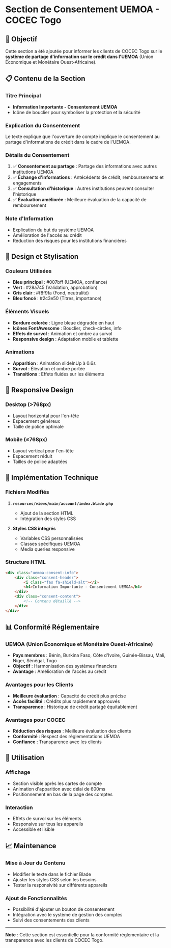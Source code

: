 # Section de Consentement UEMOA - COCEC Togo

## 🎯 Objectif

Cette section a été ajoutée pour informer les clients de COCEC Togo sur le **système de partage d'information sur le crédit dans l'UEMOA** (Union Économique et Monétaire Ouest-Africaine).

## 📋 Contenu de la Section

### **Titre Principal**
- **Information Importante - Consentement UEMOA**
- Icône de bouclier pour symboliser la protection et la sécurité

### **Explication du Consentement**
Le texte explique que l'ouverture de compte implique le consentement au partage d'informations de crédit dans le cadre de l'UEMOA.

### **Détails du Consentement**
1. ✅ **Consentement au partage** : Partage des informations avec autres institutions UEMOA
2. ✅ **Échange d'informations** : Antécédents de crédit, remboursements et engagements
3. ✅ **Consultation d'historique** : Autres institutions peuvent consulter l'historique
4. ✅ **Évaluation améliorée** : Meilleure évaluation de la capacité de remboursement

### **Note d'Information**
- Explication du but du système UEMOA
- Amélioration de l'accès au crédit
- Réduction des risques pour les institutions financières

## 🎨 Design et Stylisation

### **Couleurs Utilisées**
- **Bleu principal** : #007bff (UEMOA, confiance)
- **Vert** : #28a745 (Validation, approbation)
- **Gris clair** : #f8f9fa (Fond, neutralité)
- **Bleu foncé** : #2c3e50 (Titres, importance)

### **Éléments Visuels**
- **Bordure colorée** : Ligne bleue dégradée en haut
- **Icônes FontAwesome** : Bouclier, check-circles, info
- **Effets de survol** : Animation et ombre au survol
- **Responsive design** : Adaptation mobile et tablette

### **Animations**
- **Apparition** : Animation slideInUp à 0.6s
- **Survol** : Élévation et ombre portée
- **Transitions** : Effets fluides sur les éléments

## 📱 Responsive Design

### **Desktop (>768px)**
- Layout horizontal pour l'en-tête
- Espacement généreux
- Taille de police optimale

### **Mobile (≤768px)**
- Layout vertical pour l'en-tête
- Espacement réduit
- Tailles de police adaptées

## 🔧 Implémentation Technique

### **Fichiers Modifiés**
1. **`resources/views/main/account/index.blade.php`**
   - Ajout de la section HTML
   - Intégration des styles CSS

2. **Styles CSS intégrés**
   - Variables CSS personnalisées
   - Classes spécifiques UEMOA
   - Media queries responsive

### **Structure HTML**
```html
<div class="uemoa-consent-info">
    <div class="consent-header">
        <i class="fas fa-shield-alt"></i>
        <h4>Information Importante - Consentement UEMOA</h4>
    </div>
    <div class="consent-content">
        <!-- Contenu détaillé -->
    </div>
</div>
```

## 📊 Conformité Réglementaire

### **UEMOA (Union Économique et Monétaire Ouest-Africaine)**
- **Pays membres** : Bénin, Burkina Faso, Côte d'Ivoire, Guinée-Bissau, Mali, Niger, Sénégal, Togo
- **Objectif** : Harmonisation des systèmes financiers
- **Avantage** : Amélioration de l'accès au crédit

### **Avantages pour les Clients**
- **Meilleure évaluation** : Capacité de crédit plus précise
- **Accès facilité** : Crédits plus rapidement approuvés
- **Transparence** : Historique de crédit partagé équitablement

### **Avantages pour COCEC**
- **Réduction des risques** : Meilleure évaluation des clients
- **Conformité** : Respect des réglementations UEMOA
- **Confiance** : Transparence avec les clients

## 🚀 Utilisation

### **Affichage**
- Section visible après les cartes de compte
- Animation d'apparition avec délai de 600ms
- Positionnement en bas de la page des comptes

### **Interaction**
- Effets de survol sur les éléments
- Responsive sur tous les appareils
- Accessible et lisible

## 📈 Maintenance

### **Mise à Jour du Contenu**
- Modifier le texte dans le fichier Blade
- Ajuster les styles CSS selon les besoins
- Tester la responsivité sur différents appareils

### **Ajout de Fonctionnalités**
- Possibilité d'ajouter un bouton de consentement
- Intégration avec le système de gestion des comptes
- Suivi des consentements des clients

---

**Note** : Cette section est essentielle pour la conformité réglementaire et la transparence avec les clients de COCEC Togo.

